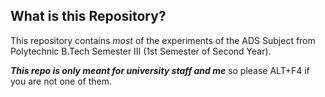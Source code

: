 ## What is this Repository?
This repository contains *most* of the experiments of the ADS Subject from Polytechnic B.Tech Semester III (1st Semester of Second Year).

***This repo is only meant for university staff and me*** 
so please ALT+F4 if you are not one of them.
